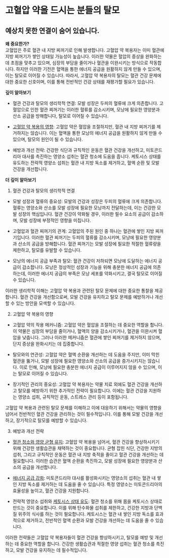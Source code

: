 
# 고혈압 약을 드시는 분들의 탈모  
## 예상치 못한 연결이 숨어 있습니다.  
  
**왜 중요한가?**  
고혈압은 주로 혈관 내 지방 찌꺼기로 인해 발생합니다. 고혈압 약 복용자는 이미 혈관에 지방 찌꺼기가 쌓인 상태일 가능성이 높습니다. 이러한 약물은 혈압의 증상을 완화하는 데 초점을 맞추고 있으며, 심장의 부담을 줄이거나 혈관을 이완시키는 방식으로 작동합니다. 하지만 이러한 기전은 혈액을 통한 에너지 공급을 원활하지 않게 만들 수 있으며, 이는 탈모로 이어질 수 있습니다. 따라서, 고혈압 약 복용자의 탈모는 혈관 건강 문제에 대한 중요한 신호이며, 이를 통해 전반적인 건강 상태를 재평가할 필요가 있습니다.  
  
**깊이 알아보기**  

 - 혈관 건강과 탈모의 생리학적 연결: 모발 성장은 두피의 혈류에 크게 의존합니다. 고혈압으로 인한 혈관 찌꺼기는 이러한 혈류를 감소시키며, 모낭에 필요한 영양분과 산소 공급을 방해합니다, 탈모로 이어질 수 있습니다.  
  
 - [고혈압 약 복용의 영향](/m04/m0401/m040102/m04010205): 고혈압 약은 혈압을 조절하지만, 혈관 내 지방 찌꺼기를 제거하지는 않습니다. 이는 혈액을 통한 모낭의 에너지 공급을 원활하지 않게 만들 수 있으며, 탈모의 원인이 될 수 있습니다.  
  
 - 예방과 개선 전략: 건강한 식단과 규칙적인 운동은 혈관 건강을 개선하고, 미토콘드리아 대사를 촉진하는 영양소 섭취는 혈관 청소에 도움을 줍니다. 케토시스 상태를 유도하는 전략적 영양소 섭취는 혈관 내 지방 독소를 제거하고, 혈액 순환 및 모발 건강을 개선합니다.  
  
  
**더 깊이 알아보기**  
  
1. 혈관 건강과 탈모의 생리학적 연결  
  
 - 모발 성장과 혈류의 중요성: 모발의 건강과 성장은 두피의 혈류에 크게 의존합니다. 혈류는 영양소와 산소를 모발 성장에 필요한 모낭까지 전달하는데, 이는 건강한 모발 성장의 핵심입니다. 혈관 건강이 약화될 경우, 이러한 필수 요소의 공급이 감소하며, 모발 성장에 부정적인 영향을 미칩니다.  
  
 - 고혈압과 혈관 찌꺼기의 관계: 고혈압의 주된 원인 중 하나는 혈관에 쌓인 지방 찌꺼기입니다. 이러한 혈관 찌꺼기는 두피의 혈류를 감소시키며, 모낭에 필요한 영양분과 산소의 공급을 방해합니다. 혈관 찌꺼기는 모발 성장에 필요한 적절한 혈류량을 제한하고, 탈모를 유발할 수 있습니다.  
  
 - 모낭의 에너지 공급 부족과 탈모: 혈관 건강이 저하되면 모낭에 도달하는 에너지 공급이 감소합니다. 모낭은 정상적인 성장과 기능을 위해 충분한 에너지 공급에 의존하는데, 이러한 에너지 공급의 부족은 모낭 세포를 약화시키고, 결국 탈모로 이어질 수 있습니다.  
  

이러한 생리학적 이해는 고혈압 약 복용과 관련된 탈모 문제에 대한 중요한 통찰을 제공합니다. 혈관 건강을 개선함으로써, 모발 건강을 유지하고 탈모 문제를 예방하거나 개선할 수 있는 방안을 모색할 수 있습니다.  
  
2. 고혈압 약 복용의 영향  
  
 - 고혈압 약의 작용 메커니즘: 고혈압 약은 혈압을 조절하는 데 중요한 역할을 합니다. 이 약물은 심장의 부담을 줄이거나, 혈액의 양을 감소시키거나, 혈관을 이완시켜 혈압을 낮춥니다. 그러나 이러한 메커니즘은 혈관에 쌓인 찌꺼기를 제거하지 않으며, 단지 증상을 완화시키는 데 집중합니다.  
  
 - 탈모와의 연관성: 고혈압 약은 혈액 순환을 개선하는 데 도움을 주지만, 이미 막힌 혈관을 뚫거나, 모발 성장에 필요한 영양소와 산소의 공급을 증가시키지는 않습니다. 이로 인해, 모낭에 필요한 충분한 에너지 공급이 이루어지지 않을 수 있으며, 이는 탈모로 이어질 수 있습니다.  
  
 - 장기적인 관리의 중요성: 고혈압 약 복용자는 약물 치료 외에도 혈관 건강을 개선하고 탈모를 예방하기 위한 추가적인 전략이 필요합니다. 이에는 혈관 건강을 지원하는 영양소 섭취, 규칙적인 운동, 스트레스 관리 등이 포함됩니다.  
  
고혈압 약 복용과 관련된 탈모 문제를 이해하고 이에 대응하기 위해서는 약물의 영향을 넘어서 전반적인 혈관 건강을 관리하는 것이 필수적입니다. 이를 통해 모발 건강을 개선하고, 장기적으로 탈모를 예방할 수 있습니다.  
  
3. 예방과 개선 전략  
  
 - [혈관 청소와 영양 균형 유지](/m04/m0403/m040302): 고혈압 약 복용을 넘어서, 혈관 건강을 향상하시키기 위해 건강한 생활습관을 채택하는 것이 중요합니다. 균형 잡힌 식단, 건강한 지방의 섭취, 그리고 규칙적인 운동은 혈관 내 지방 축적을 줄이고 혈관 건강을 개선하는 데 필요합니다. 이러한 습관은 혈액 순환을 촉진하고, 모발 성장에 필요한 영양분과 산소의 공급을 개선합니다.  
  
 - [에너지 공급 강화](/m04/m0403/m040301/m04030101): 미토콘드리아 대사를 활성화시키는 영양소의 섭취는 혈관 내 쌓인 지방 독소를 제거하는 데 도움을 줄 수 있습니다. 특정 영양소는 미토콘드리아의 효율성을 높이고, 혈관 건강을 지원합니다.  
  
 - 전략적 영양소 섭취와 [케토시스 상태 유도](/m04/m0407/m040703): 혈관 청소를 위해 몸을 케토시스 상태로 만드는 것이 중요합니다. 이를 위해 탄수화물 섭취를 제한하고, 건강한 지방과 단백질 위주의 식사를 하는 것이 필요합니다. 케토시스는 혈관 내 쌓인 지방 독소를 효과적으로 제거하고, 전반적인 혈액 순환과 모발 건강을 개선하는 데 도움을 줄 수 있습니다.  
  
이러한 전략들은 고혈압 약 복용자들이 혈관 건강을 향상하시키고, 탈모를 예방 및 개선하는 데 중요한 역할을 합니다. 건강한 생활습관과 적절한 영양 섭취는 혈관 청소를 촉진하고, 모발 건강을 유지하는 데 필수적입니다.
<!--stackedit_data:
eyJoaXN0b3J5IjpbMTExNjAwNTIyOCwxNzE4NDkzNDg0LC0xMz
cwMjg4NjkzLDE3MTg0OTM0ODQsLTEzNzAyODg2OTMsLTEzMDIw
NzI3ODhdfQ==
-->